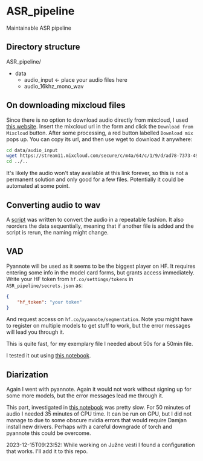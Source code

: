# ASR_pipeline
Maintainable ASR pipeline


## Directory structure

ASR_pipeline/
- data
    - audio_input <- place your audio files here
    - audio_16khz_mono_wav

## On downloading mixcloud files

Since there is no option to download audio directly from mixcloud, I used [this website](https://mixes.cloud/soundcloud-downloader/). Insert the mixcloud url in the form and click the `Download from Mixcloud` button. After some processing, a red button labelled `Download mix` pops up. You can copy its url, and then use wget to download it anywhere:

```bash
cd data/audio_input
wget https://stream11.mixcloud.com/secure/c/m4a/64/c/1/9/d/ad78-7373-4960-88ee-acccf3761515.m4a?sig=_2TbrScVf1qA5HXBnF7emA
cd ../..
```

It's likely the audio won't stay available at this link forever, so this is not a permanent solution and only good for a few files. Potentially it could be automated at some point.

## Converting audio to wav

A [script](01_convert_audio_to_16khz_mono_wav.sh) was written to convert the audio in a repeatable fashion. It also reorders the data sequentially, meaning that if another file is added and the script is rerun, the naming might change.

## VAD

Pyannote will be used as it seems to be the biggest player on HF. It requires entering some info in the model card forms, but grants access immediately.
Write your HF token from `hf.co/settings/tokens` in `ASR_pipeline/secrets.json` as:
```json
{
    "hf_token": "your token"
}
```

And request access on `hf.co/pyannote/segmentation`. Note you might have to register on multiple models to get stuff to work, but the error messages will lead you through it.

This is quite fast, for my exemplary file I needed about 50s for a 50min file.

I tested it out using [this notebook](02_vad_testing.ipynb).

## Diarization

Again I went with pyannote. Again it would not work without signing up for some more models, but the error messages lead me through it.

This part, investigated in [this notebook](02_diarization_testing.ipynb) was pretty slow. For 50 minutes of audio I needed 35 minutes of CPU time. It can be run on GPU, but I did not manage to due to some obscure nvidia errors that would require Damjan install new drivers. Perhaps with a careful downgrade of torch and pyannote this could be overcome.

2023-12-15T09:23:52: While working on Južne vesti I found a configuration that works. I'll add it to this repo.
